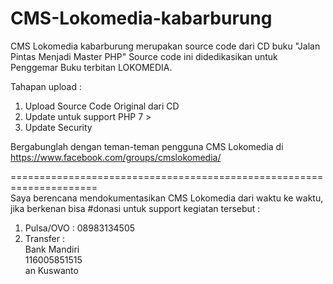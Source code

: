 # CMS-Lokomedia-kabarburung
CMS Lokomedia kabarburung merupakan source code dari CD buku "Jalan Pintas Menjadi Master PHP" 
Source code ini didedikasikan untuk Penggemar Buku terbitan LOKOMEDIA.

Tahapan upload :
01. Upload Source Code Original dari CD
02. Update untuk support PHP 7 >
03. Update Security

Bergabunglah dengan teman-teman pengguna CMS Lokomedia di<br>
https://www.facebook.com/groups/cmslokomedia/

=====================================================================<br>
Saya berencana mendokumentasikan CMS Lokomedia dari waktu ke waktu, 
jika berkenan bisa #donasi untuk support kegiatan tersebut : <br>
01. Pulsa/OVO : 08983134505 <br>
02. Transfer : <br>
Bank Mandiri <br>
116005851515 <br>
an Kuswanto<br>

